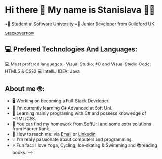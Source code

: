# Hi there 👋 My name is Stanislava 👩‍💻

•📌 Student at Software University
•📌 Junior Developer from Guildford UK

[Stackoverflow](https://stackoverflow.com/users/10562373/stanislava-stoeva?tab=profile)

## 💻 Prefered Technologies And Languages:                                    
💻 Most prefered languages - Visual Studio: #C and Visual Studio Code: HTML5 & CSS3
💻 IntelliJ IDEA: Java

## About me 🤓:
* 🖥 Working on becoming a Full-Stack Developer.
* 🎯 I’m currently learning C# Advanced at Soft Uni. 
* 🌱 Learning mainly programing with C# and possess knowledge of HTML/CSS.
* 🌱 You can find my homework from SoftUni and some extra solutions from Hacker Rank.
* 📧 How to reach me: via [Email](stanislavastoeva1410@gmail.com) or [Linkedin](www.linkedin.com/in/stanislavastoeva)
* 💡 I'm really passionate about computers and programming. 
* ⚡  Fun fact: I love Yoga, Cycling, Ice-skating & Swimming and 📚reading books.
-->
